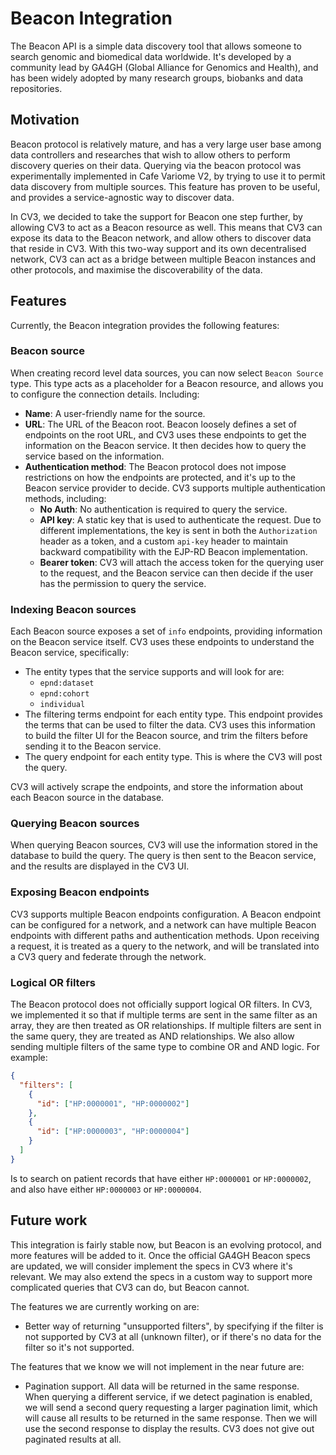 # Beacon Integration

The Beacon API is a simple data discovery tool that allows someone to search genomic and biomedical data worldwide. It's developed by a community lead by GA4GH (Global Alliance for Genomics and Health), and has been widely adopted by many research groups, biobanks and data repositories.

## Motivation

Beacon protocol is relatively mature, and has a very large user base among data controllers and researches that wish to allow others to perform discovery queries on their data. Querying via the beacon protocol was experimentally implemented in Cafe Variome V2, by trying to use it to permit data discovery from multiple sources. This feature has proven to be useful, and provides a service-agnostic way to discover data.

In CV3, we decided to take the support for Beacon one step further, by allowing CV3 to act as a Beacon resource as well. This means that CV3 can expose its data to the Beacon network, and allow others to discover data that reside in CV3. With this two-way support and its own decentralised network, CV3 can act as a bridge between multiple Beacon instances and other protocols, and maximise the discoverability of the data.

## Features

Currently, the Beacon integration provides the following features:

### Beacon source

When creating record level data sources, you can now select `Beacon Source` type. This type acts as a placeholder for a Beacon resource, and allows you to configure the connection details. Including:

- **Name**: A user-friendly name for the source.
- **URL**: The URL of the Beacon root. Beacon loosely defines a set of endpoints on the root URL, and CV3 uses these endpoints to get the information on the Beacon service. It then decides how to query the service based on the information.
- **Authentication method**: The Beacon protocol does not impose restrictions on how the endpoints are protected, and it's up to the Beacon service provider to decide. CV3 supports multiple authentication methods, including:
  - **No Auth**: No authentication is required to query the service.
  - **API key**: A static key that is used to authenticate the request. Due to different implementations, the key is sent in both the `Authorization` header as a token, and a custom `api-key` header to maintain backward compatibility with the EJP-RD Beacon implementation.
  - **Bearer token**: CV3 will attach the access token for the querying user to the request, and the Beacon service can then decide if the user has the permission to query the service.

### Indexing Beacon sources

Each Beacon source exposes a set of `info` endpoints, providing information on the Beacon service itself. CV3 uses these endpoints to understand the Beacon service, specifically:

- The entity types that the service supports and will look for are:
  - `epnd:dataset`
  - `epnd:cohort`
  - `individual`
- The filtering terms endpoint for each entity type. This endpoint provides the terms that can be used to filter the data. CV3 uses this information to build the filter UI for the Beacon source, and trim the filters before sending it to the Beacon service.
- The query endpoint for each entity type. This is where the CV3 will post the query.

CV3 will actively scrape the endpoints, and store the information about each Beacon source in the database.

### Querying Beacon sources

When querying Beacon sources, CV3 will use the information stored in the database to build the query. The query is then sent to the Beacon service, and the results are displayed in the CV3 UI.

### Exposing Beacon endpoints

CV3 supports multiple Beacon endpoints configuration. A Beacon endpoint can be configured for a network, and a network can have multiple Beacon endpoints with different paths and authentication methods. Upon receiving a request, it is treated as a query to the network, and will be translated into a CV3 query and federate through the network.

### Logical OR filters

The Beacon protocol does not officially support logical OR filters. In CV3, we implemented it so that if multiple terms are sent in the same filter as an array, they are then treated as OR relationships. If multiple filters are sent in the same query, they are treated as AND relationships. We also allow sending multiple filters of the same type to combine OR and AND logic. For example:

```json
{
  "filters": [
    {
      "id": ["HP:0000001", "HP:0000002"]
    },
    {
      "id": ["HP:0000003", "HP:0000004"]
    }
  ]
}
```

Is to search on patient records that have either `HP:0000001` or `HP:0000002`, and also have either `HP:0000003` or `HP:0000004`.

## Future work

This integration is fairly stable now, but Beacon is an evolving protocol, and more features will be added to it. Once the official GA4GH Beacon specs are updated, we will consider implement the specs in CV3 where it's relevant. We may also extend the specs in a custom way to support more complicated queries that CV3 can do, but Beacon cannot.

The features we are currently working on are:

- Better way of returning "unsupported filters", by specifying if the filter is not supported by CV3 at all (unknown filter), or if there's no data for the filter so it's not supported.

The features that we know we will not implement in the near future are:

- Pagination support. All data will be returned in the same response. When querying a different service, if we detect pagination is enabled, we will send a second query requesting a larger pagination limit, which will cause all results to be returned in the same response. Then we will use the second response to display the results. CV3 does not give out paginated results at all.

<seealso>
    <category ref="related">
        <a href="fdp-integration.md"/>
        <a href="molgenis-integration.md"/>
    </category>
</seealso>